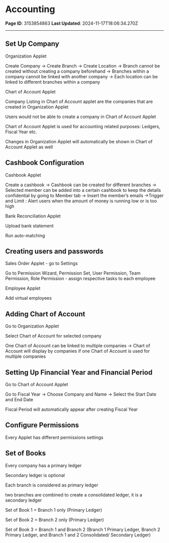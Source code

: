 # Accounting

**Page ID**: 3153854863
**Last Updated**: 2024-11-17T18:06:34.270Z

---

##  Set Up Company﻿
Organization Applet

Create Company &rarr; Create Branch &rarr; Create Location &rarr; Branch cannot be created without creating a company beforehand &rarr; Branches within a company cannot be linked with another company &rarr; Each location can be linked to different branches within a company

Chart of Account Applet

Company Listing in Chart of Account applet are the companies that are created in Organization Applet

Users would not be able to create a company in Chart of Account Applet

Chart of Account Applet is used for accounting related purposes: Ledgers, Fiscal Year etc.

Changes in Organization Applet will automatically be shown in Chart of Account Applet as well

## Cashbook Configuration﻿
Cashbook Applet

Create a cashbook &rarr; Cashbook can be created for different branches &rarr; Selected member can be added into a certain cashbook to keep the details confidential by going to Member tab &rarr; Insert the member&rsquo;s emails &rarr;Trigger and Limit : Alert users when the amount of money is running low or is too high

Bank Reconciliation Applet

Upload bank statement

Run auto-matching

##  Creating users and passwords﻿
Sales Order Applet - go to Settings

Go to Permission Wizard, Permission Set, User Permission, Team Permission, Role Permission - assign respective tasks to each employee

Employee Applet

Add virtual employees

## Adding Chart of Account﻿
Go to Organization Applet

Select Chart of Account for selected company

One Chart of Account can be linked to multiple companies &rarr; Chart of Account will display by companies if one Chart of Account is used for multiple companies

## Setting Up Financial Year and Financial Period﻿
Go to Chart of Account Applet

Go to Fiscal Year &rarr; Choose Company and Name &rarr; Select the Start Date and End Date

Fiscal Period will automatically appear after creating Fiscal Year

##  Configure Permissions﻿
Every Applet has different permissions settings

## Set of Books﻿
Every company has a primary ledger

Secondary ledger is optional

Each branch is considered as primary ledger

two branches are combined to create a consolidated ledger, it is a secondary ledger

Set of Book 1 = Branch 1 only (Primary Ledger)

Set of Book 2 = Branch 2 only (Primary Ledger)

Set of Book 3 = Branch 1 and Branch 2 (Branch 1 Primary Ledger, Branch 2 Primary Ledger, and Branch 1 and 2 Consolidated/ Secondary Ledger)
